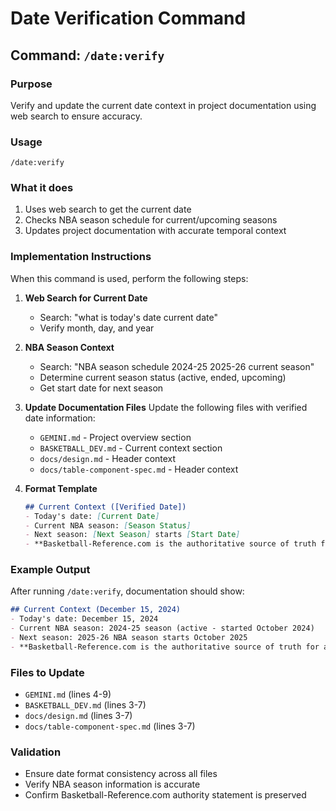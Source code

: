 # Date Verification Command

## Command: `/date:verify`

### Purpose
Verify and update the current date context in project documentation using web search to ensure accuracy.

### Usage
```
/date:verify
```

### What it does
1. Uses web search to get the current date
2. Checks NBA season schedule for current/upcoming seasons
3. Updates project documentation with accurate temporal context

### Implementation Instructions
When this command is used, perform the following steps:

1. **Web Search for Current Date**
   - Search: "what is today's date current date"
   - Verify month, day, and year
   
2. **NBA Season Context**
   - Search: "NBA season schedule 2024-25 2025-26 current season"
   - Determine current season status (active, ended, upcoming)
   - Get start date for next season
   
3. **Update Documentation Files**
   Update the following files with verified date information:
   - `GEMINI.md` - Project overview section
   - `BASKETBALL_DEV.md` - Current context section
   - `docs/design.md` - Header context
   - `docs/table-component-spec.md` - Header context
   
4. **Format Template**
   ```markdown
   ## Current Context ([Verified Date])
   - Today's date: [Current Date]
   - Current NBA season: [Season Status]
   - Next season: [Next Season] starts [Start Date]
   - **Basketball-Reference.com is the authoritative source of truth for all NBA data**
   ```

### Example Output
After running `/date:verify`, documentation should show:
```markdown
## Current Context (December 15, 2024)
- Today's date: December 15, 2024
- Current NBA season: 2024-25 season (active - started October 2024)
- Next season: 2025-26 NBA season starts October 2025
- **Basketball-Reference.com is the authoritative source of truth for all NBA data**
```

### Files to Update
- `GEMINI.md` (lines 4-9)
- `BASKETBALL_DEV.md` (lines 3-7)
- `docs/design.md` (lines 3-7)
- `docs/table-component-spec.md` (lines 3-7)

### Validation
- Ensure date format consistency across all files
- Verify NBA season information is accurate
- Confirm Basketball-Reference.com authority statement is preserved
